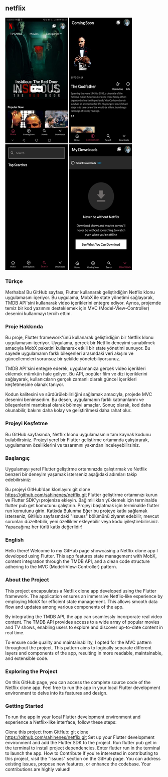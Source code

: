 

## netflix
<p float="left">
<img src="https://github.com/sahinenes/netflix/blob/main/1.jpeg" data-canonical-src="https://github.com/sahinenes/netflix/blob/main/1.jpeg" width="200" height="400" />
<img src="https://github.com/sahinenes/netflix/blob/main/2.jpeg" data-canonical-src="https://github.com/sahinenes/netflix/blob/main/2.jpeg" width="200" height="400" />
<img src="https://github.com/sahinenes/netflix/blob/main/3.jpeg" data-canonical-src="https://github.com/sahinenes/netflix/blob/main/3.jpeg" width="200" height="400" />
<img src="https://github.com/sahinenes/netflix/blob/main/4.jpeg" data-canonical-src="https://github.com/sahinenes/netflix/blob/main/4.jpeg" width="200" height="400" />
</p>


### Türkçe
Merhaba! Bu GitHub sayfası, Flutter kullanarak geliştirdiğim Netflix klonu uygulamasını içeriyor. Bu uygulama, MobX ile state yönetimi sağlayarak, TMDB API'sini kullanarak video içeriklerini entegre ediyor. Ayrıca, projemde temiz bir kod yazımını desteklemek için MVC (Model-View-Controller) desenini kullanmayı tercih ettim.

### Proje Hakkında
Bu proje, Flutter framework'ünü kullanarak geliştirdiğim bir Netflix klonu uygulamasını içeriyor. Uygulama, gerçek bir Netflix deneyimi sunabilmek amacıyla MobX paketini kullanarak etkili bir state yönetimi sunuyor. Bu sayede uygulamanın farklı bileşenleri arasındaki veri akışını ve güncellemeleri sorunsuz bir şekilde yönetebiliyorsunuz.

TMDB API'sini entegre ederek, uygulamanıza gerçek video içerikleri eklemek mümkün hale geliyor. Bu API, popüler film ve dizi içeriklerini sağlayarak, kullanıcıların gerçek zamanlı olarak güncel içerikleri keşfetmesine olanak tanıyor.

Kodun kalitesini ve sürdürülebilirliğini sağlamak amacıyla, projede MVC desenini benimsedim. Bu desen, uygulamanın farklı katmanlarını ve bileşenlerini mantıksal olarak bölmeyi amaçlar. Sonuç olarak, kod daha okunabilir, bakımı daha kolay ve geliştirilmesi daha rahat olur.

### Projeyi Keşfetme
Bu GitHub sayfasında, Netflix klonu uygulamasının tam kaynak kodunu bulabilirsiniz. Projeyi yerel bir Flutter geliştirme ortamında çalıştırarak, uygulamanın özelliklerini ve tasarımını yakından inceleyebilirsiniz.

### Başlangıç
Uygulamayı yerel Flutter geliştirme ortamınızda çalıştırmak ve Netflix benzeri bir deneyim yaşamak isterseniz aşağıdaki adımları takip edebilirsiniz:

Bu projeyi GitHub'dan klonlayın: git clone https://github.com/sahinenes/netflix.git
Flutter geliştirme ortamınızı kurun ve Flutter SDK'yı projenize ekleyin.
Bağımlılıkları yüklemek için terminalde flutter pub get komutunu çalıştırın.
Projeyi başlatmak için terminalde flutter run komutunu girin.
Katkıda Bulunma
Eğer bu projeye katkı sağlamak isterseniz, GitHub sayfasındaki "Issues" bölümünü ziyaret edebilir, mevcut sorunları düzeltebilir, yeni özellikler ekleyebilir veya kodu iyileştirebilirsiniz. Yapacağınız her türlü katkı değerlidir!

### English

Hello there! Welcome to my GitHub page showcasing a Netflix clone app I developed using Flutter. This app features state management with MobX, content integration through the TMDB API, and a clean code structure adhering to the MVC (Model-View-Controller) pattern.

### About the Project
This project encapsulates a Netflix clone app developed using the Flutter framework. The application ensures an immersive Netflix-like experience by employing MobX for efficient state management. This allows smooth data flow and updates among various components of the app.

By integrating the TMDB API, the app can seamlessly incorporate real video content. The TMDB API provides access to a wide array of popular movies and TV shows, enabling users to explore and discover up-to-date content in real time.

To ensure code quality and maintainability, I opted for the MVC pattern throughout the project. This pattern aims to logically separate different layers and components of the app, resulting in more readable, maintainable, and extensible code.

### Exploring the Project
On this GitHub page, you can access the complete source code of the Netflix clone app. Feel free to run the app in your local Flutter development environment to delve into its features and design.

### Getting Started
To run the app in your local Flutter development environment and experience a Netflix-like interface, follow these steps:

Clone this project from GitHub: git clone https://github.com/sahinenes/netflix.git
Set up your Flutter development environment and add the Flutter SDK to the project.
Run flutter pub get in the terminal to install project dependencies.
Enter flutter run in the terminal to launch the app.
How to Contribute
If you're interested in contributing to this project, visit the "Issues" section on the GitHub page. You can address existing issues, propose new features, or enhance the codebase. Your contributions are highly valued!


